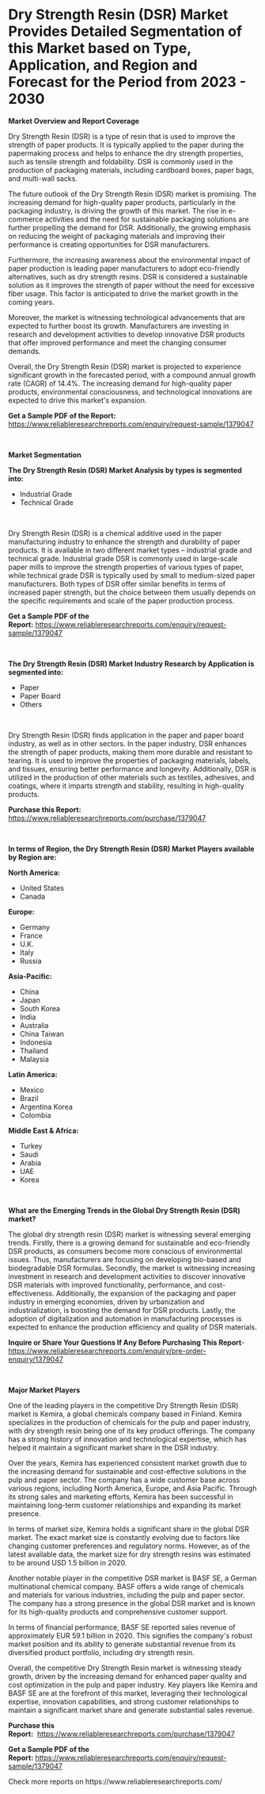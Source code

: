 <p><h1>Dry Strength Resin (DSR) Market Provides Detailed Segmentation of this Market based on Type, Application, and Region and Forecast for the Period from 2023 - 2030</h1></p><p><strong>Market Overview and Report Coverage</strong></p>
<p><p>Dry Strength Resin (DSR) is a type of resin that is used to improve the strength of paper products. It is typically applied to the paper during the papermaking process and helps to enhance the dry strength properties, such as tensile strength and foldability. DSR is commonly used in the production of packaging materials, including cardboard boxes, paper bags, and multi-wall sacks.</p><p>The future outlook of the Dry Strength Resin (DSR) market is promising. The increasing demand for high-quality paper products, particularly in the packaging industry, is driving the growth of this market. The rise in e-commerce activities and the need for sustainable packaging solutions are further propelling the demand for DSR. Additionally, the growing emphasis on reducing the weight of packaging materials and improving their performance is creating opportunities for DSR manufacturers.</p><p>Furthermore, the increasing awareness about the environmental impact of paper production is leading paper manufacturers to adopt eco-friendly alternatives, such as dry strength resins. DSR is considered a sustainable solution as it improves the strength of paper without the need for excessive fiber usage. This factor is anticipated to drive the market growth in the coming years.</p><p>Moreover, the market is witnessing technological advancements that are expected to further boost its growth. Manufacturers are investing in research and development activities to develop innovative DSR products that offer improved performance and meet the changing consumer demands.</p><p>Overall, the Dry Strength Resin (DSR) market is projected to experience significant growth in the forecasted period, with a compound annual growth rate (CAGR) of 14.4%. The increasing demand for high-quality paper products, environmental consciousness, and technological innovations are expected to drive this market's expansion.</p></p>
<p><strong>Get a Sample PDF of the Report:</strong> <a href="https://www.reliableresearchreports.com/enquiry/request-sample/1379047">https://www.reliableresearchreports.com/enquiry/request-sample/1379047</a></p>
<p>&nbsp;</p>
<p><strong>Market Segmentation</strong></p>
<p><strong>The Dry Strength Resin (DSR) Market Analysis by types is segmented into:</strong></p>
<p><ul><li>Industrial Grade</li><li>Technical Grade</li></ul></p>
<p>&nbsp;</p>
<p><p>Dry Strength Resin (DSR) is a chemical additive used in the paper manufacturing industry to enhance the strength and durability of paper products. It is available in two different market types – industrial grade and technical grade. Industrial grade DSR is commonly used in large-scale paper mills to improve the strength properties of various types of paper, while technical grade DSR is typically used by small to medium-sized paper manufacturers. Both types of DSR offer similar benefits in terms of increased paper strength, but the choice between them usually depends on the specific requirements and scale of the paper production process.</p></p>
<p><strong>Get a Sample PDF of the Report:</strong>&nbsp;<a href="https://www.reliableresearchreports.com/enquiry/request-sample/1379047">https://www.reliableresearchreports.com/enquiry/request-sample/1379047</a></p>
<p>&nbsp;</p>
<p><strong>The Dry Strength Resin (DSR) Market Industry Research by Application is segmented into:</strong></p>
<p><ul><li>Paper</li><li>Paper Board</li><li>Others</li></ul></p>
<p>&nbsp;</p>
<p><p>Dry Strength Resin (DSR) finds application in the paper and paper board industry, as well as in other sectors. In the paper industry, DSR enhances the strength of paper products, making them more durable and resistant to tearing. It is used to improve the properties of packaging materials, labels, and tissues, ensuring better performance and longevity. Additionally, DSR is utilized in the production of other materials such as textiles, adhesives, and coatings, where it imparts strength and stability, resulting in high-quality products.</p></p>
<p><strong>Purchase this Report:</strong>&nbsp; <a href="https://www.reliableresearchreports.com/purchase/1379047">https://www.reliableresearchreports.com/purchase/1379047</a></p>
<p>&nbsp;</p>
<p><strong>In terms of Region, the Dry Strength Resin (DSR) Market Players available by Region are:</strong></p>
<p>
    <p> <strong> North America: </strong>
        <ul>
            <li>United States</li>
            <li>Canada</li>
        </ul>
        </p> 
    <p> <strong> Europe: </strong>
        <ul>
            <li>Germany</li>
            <li>France</li>
            <li>U.K.</li>
            <li>Italy</li>
            <li>Russia</li>
        </ul>
        </p> 
    <p> <strong> Asia-Pacific: </strong>
        <ul>
            <li>China</li>
            <li>Japan</li>
            <li>South Korea</li>
            <li>India</li>
            <li>Australia</li>
            <li>China Taiwan</li>
            <li>Indonesia</li>
            <li>Thailand</li>
            <li>Malaysia</li>
        </ul>
        </p> 
    <p> <strong> Latin America: </strong>
        <ul>
            <li>Mexico</li>
            <li>Brazil</li>
            <li>Argentina Korea</li>
            <li>Colombia</li>
        </ul>
        </p> 
    <p> <strong> Middle East & Africa: </strong>
        <ul>
            <li>Turkey</li>
            <li>Saudi</li>
            <li>Arabia</li>
            <li>UAE</li>
            <li>Korea</li>
        </ul>
    </p>
    </p>
<p>&nbsp;</p>
<p><strong>What are the Emerging Trends in the Global Dry Strength Resin (DSR) market?</strong></p>
<p><p>The global dry strength resin (DSR) market is witnessing several emerging trends. Firstly, there is a growing demand for sustainable and eco-friendly DSR products, as consumers become more conscious of environmental issues. Thus, manufacturers are focusing on developing bio-based and biodegradable DSR formulas. Secondly, the market is witnessing increasing investment in research and development activities to discover innovative DSR materials with improved functionality, performance, and cost-effectiveness. Additionally, the expansion of the packaging and paper industry in emerging economies, driven by urbanization and industrialization, is boosting the demand for DSR products. Lastly, the adoption of digitalization and automation in manufacturing processes is expected to enhance the production efficiency and quality of DSR materials.</p></p>
<p><strong>Inquire or Share Your Questions If Any Before Purchasing This Report</strong>- <a href="https://www.reliableresearchreports.com/enquiry/pre-order-enquiry/1379047">https://www.reliableresearchreports.com/enquiry/pre-order-enquiry/1379047</a></p>
<p>&nbsp;</p>
<p><strong>Major Market Players</strong></p>
<p><p>One of the leading players in the competitive Dry Strength Resin (DSR) market is Kemira, a global chemicals company based in Finland. Kemira specializes in the production of chemicals for the pulp and paper industry, with dry strength resin being one of its key product offerings. The company has a strong history of innovation and technological expertise, which has helped it maintain a significant market share in the DSR industry.</p><p>Over the years, Kemira has experienced consistent market growth due to the increasing demand for sustainable and cost-effective solutions in the pulp and paper sector. The company has a wide customer base across various regions, including North America, Europe, and Asia Pacific. Through its strong sales and marketing efforts, Kemira has been successful in maintaining long-term customer relationships and expanding its market presence.</p><p>In terms of market size, Kemira holds a significant share in the global DSR market. The exact market size is constantly evolving due to factors like changing customer preferences and regulatory norms. However, as of the latest available data, the market size for dry strength resins was estimated to be around USD 1.5 billion in 2020.</p><p>Another notable player in the competitive DSR market is BASF SE, a German multinational chemical company. BASF offers a wide range of chemicals and materials for various industries, including the pulp and paper sector. The company has a strong presence in the global DSR market and is known for its high-quality products and comprehensive customer support.</p><p>In terms of financial performance, BASF SE reported sales revenue of approximately EUR 59.1 billion in 2020. This signifies the company's robust market position and its ability to generate substantial revenue from its diversified product portfolio, including dry strength resin.</p><p>Overall, the competitive Dry Strength Resin market is witnessing steady growth, driven by the increasing demand for enhanced paper quality and cost optimization in the pulp and paper industry. Key players like Kemira and BASF SE are at the forefront of this market, leveraging their technological expertise, innovation capabilities, and strong customer relationships to maintain a significant market share and generate substantial sales revenue.</p></p>
<p><strong>Purchase this Report:</strong>&nbsp;&nbsp;<a href="https://www.reliableresearchreports.com/purchase/1379047">https://www.reliableresearchreports.com/purchase/1379047</a></p>
<p></p>
<p><strong>Get a Sample PDF of the Report:</strong>&nbsp;<a href="https://www.reliableresearchreports.com/enquiry/request-sample/1379047">https://www.reliableresearchreports.com/enquiry/request-sample/1379047</a></p>
<p>Check more reports on https://www.reliableresearchreports.com/</p>